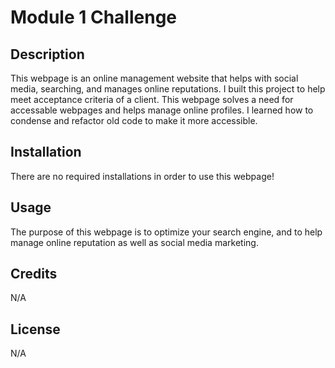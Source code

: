 # Module 1 Challenge

## Description


This webpage is an online management website that helps with social media, searching, and manages online reputations. I built this project to help meet acceptance criteria of a client. This webpage solves a need for accessable webpages and helps manage online profiles. I learned how to condense and refactor old code to make it more accessible. 

## Installation

There are no required installations in order to use this webpage!

## Usage
The purpose of this webpage is to optimize your search engine, and to help manage online reputation as well as social media marketing. 


## Credits

N/A

## License

N/A






